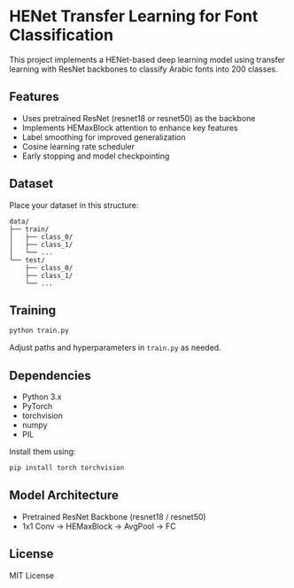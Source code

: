 
# HENet Transfer Learning for Font Classification

This project implements a HENet-based deep learning model using transfer learning with ResNet backbones to classify Arabic fonts into 200 classes.

## Features
- Uses pretrained ResNet (resnet18 or resnet50) as the backbone
- Implements HEMaxBlock attention to enhance key features
- Label smoothing for improved generalization
- Cosine learning rate scheduler
- Early stopping and model checkpointing

## Dataset
Place your dataset in this structure:

```
data/
├── train/
│   ├── class_0/
│   ├── class_1/
│   └── ...
└── test/
    ├── class_0/
    ├── class_1/
    └── ...
```

## Training

```bash
python train.py
```

Adjust paths and hyperparameters in `train.py` as needed.

## Dependencies
- Python 3.x
- PyTorch
- torchvision
- numpy
- PIL

Install them using:

```bash
pip install torch torchvision
```

## Model Architecture

- Pretrained ResNet Backbone (resnet18 / resnet50)
- 1x1 Conv → HEMaxBlock → AvgPool → FC

## License
MIT License
